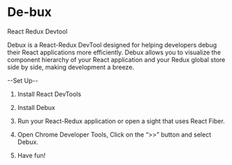 # De-bux
React Redux Devtool


Debux is a React-Redux DevTool designed for helping developers debug their React applications more efficiently. Debux allows you to visualize the component hierarchy of your React application and your Redux global store side by side, making development a breeze. 

--Set Up--

1. Install React DevTools

2. Install Debux 

3. Run your React-Redux application or open a sight that uses React Fiber.

4. Open Chrome Developer Tools, Click on the “>>” button and select Debux.

5. Have fun!
